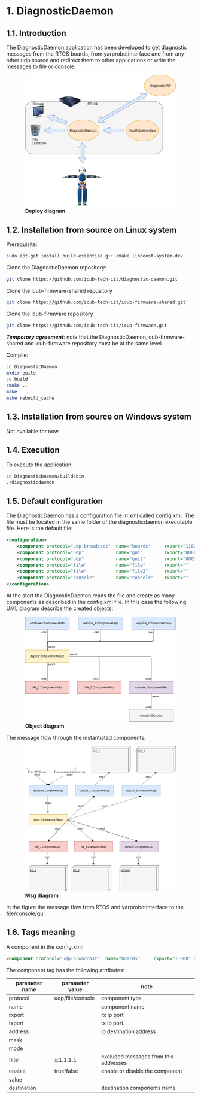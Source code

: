 # 1. DiagnosticDaemon

## 1.1. Introduction

The DiagnosticDaemon application has been developed to get diagnostic messages from the RTOS boards, from yarprobotinterface and from any other udp source and redirect them to other applications or write the messages to file or console.

<figure style="display:block;margin-left:auto;margin-right:auto;width:80%">
    <img src="img/diagnosticarchitecture.png" >
    <figcaption><b>Deploy diagram</b></figcaption>
</figure>


## 1.2. Installation from source on Linux system

Prerequisite:

```bash
sudo apt-get install build-essential g++ cmake libboost-system-dev
```
Clone the DiagnosticDaemon repository:

```bash
git clone https://github.com/icub-tech-iit/diagnostic-daemon.git
```

Clone the icub-firmware-shared repository
```bash
git clone https://github.com/icub-tech-iit/icub-firmware-shared.git
```

Clone the icub-firmware repository
```bash
git clone https://github.com/icub-tech-iit/icub-firmware.git
```
**<i>Temporary agreement</i>**: note that the DiagnosticDaemon,icub-firmware-shared and icub-firmware
repository must be at the same level.

Compile:
```bash
cd DiagnosticDaemon
mkdir build
cd build
cmake ..
make
make rebuild_cache
```

## 1.3. Installation from source on Windows system

Not available for now.

## 1.4. Execution

To execute the application:
```bash
cd DiagnosticDaemon/build/bin
./diagnosticdaemon
```

## 1.5. Default configuration

The DiagnosticDaemon has a configuration file in xml called config.xml.
The file must be located in the same folder of the diagnosticdaemon executable file.
Here is the default file:

```xml
<configuration>
    <component protocol="udp-broadcast"  name="boards"     rxport="11000" txport="11000" address="10.0.1.1"   mask="255.255.255.0" mode="copy-raw"    addressfilter="x:10.0.1.4 i:10.0.1.1" enable="true"  value="" destination="file file2 console gui gui2"/>  
    <component protocol="udp"            name="gui"        rxport="8000"  txport="9000"  address="127.0.0.1"  mask=""              mode="copy-raw"    addressfilter="" enable="false"  value="" destination="boards"/>
    <component protocol="udp"            name="gui2"       rxport="8001"  txport="9001"  address="127.0.0.1"  mask=""              mode="copy-raw"    addressfilter="" enable="false"  value="" destination="boards"/>
    <component protocol="file"           name="file"       rxport=""      txport=""      address=""           mask=""              mode="copy-parser" addressfilter="" enable="true"  value="logger.log" destination=""/>
    <component protocol="file"           name="file2"      rxport=""      txport=""      address=""           mask=""              mode="copy-parser" addressfilter="" enable="true"  value="logger2.log" destination=""/>
    <component protocol="console"        name="console"    rxport=""      txport=""      address=""           mask=""              mode="copy-parser" addressfilter="" enable="true"  value="" destination="boards"/>
</configuration>

```
At the start the DiagnosticDaemon reads the file and create as many components as described in the
config.xml file. In this case the following UML diagram describe the created objects:

<figure style="display:block;margin-left:auto;margin-right:auto;width:80%">
    <img src="img/diagnosticdaemonobj.png" >
    <figcaption><b>Object diagram</b></figcaption>
</figure>

The message flow through the instantiated components:

<figure style="display:block;margin-left:auto;margin-right:auto;width:80%">
    <img src="img/diagnosticdaemonmsgz.png" >
    <figcaption><b>Msg diagram</b></figcaption>
</figure>
In the figure the message flow from RTOS and yarprobotinterface to the file/console/gui.

## 1.6. Tags meaning

A component in the config.xml:

```xml
<component protocol="udp-broadcast"  name="boards"     rxport="11000" txport="11000" address="10.0.1.1"   mask="255.255.255.0" mode="copy-raw"    filter="all" enable="true"  value="" destination="file file2 console gui gui2"/>
```

The component tag has the following attributes:

| parameter name | parameter value | note |
|---------|--------|--------|
|protocol|udp/file/console|component type|
|name|| component name|
|rxport||rx ip port|
|txport||tx ip port|
|address||ip destination address|
|mask|||
|mode|||
|filter|x:1.1.1.1|excluded messages from this addresses|
|enable|true/false|enable or disable the component|
|value|||
|destination||destination components name|



